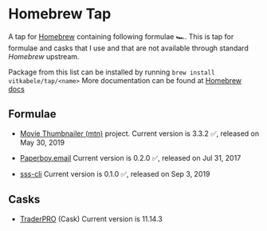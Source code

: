 # Homebrew Tap

A tap for [Homebrew](https://brew.sh) containing following  formulae 🏎.
This is tap for formulae and casks that I use and that are not available through standard
*Homebrew* upstream.

Package from this list can be installed by running `brew install vitkabele/tap/<name>`
More documentation can be found at [Homebrew docs](https://docs.brew.sh)

## Formulae

* [Movie Thumbnailer (mtn)](https://gitlab.com/movie_thumbnailer/mtn/wikis/home)
project. Current version is 3.3.2 ✅, released on May 30, 2019

* [Paperboy.email](https://paperboy.email) Current version is 0.2.0 ✅, released on Jul 31, 2017

* [sss-cli](https://github.com/dsprenkels/sss-cli) Current version is 0.1.0 ✅, released on Sep 3, 2019

## Casks

* [TraderPRO](https://www.tradergo.cz/cs/obchodni-aplikace/predstaveni-aplikace) (Cask) Current version is 11.14.3

